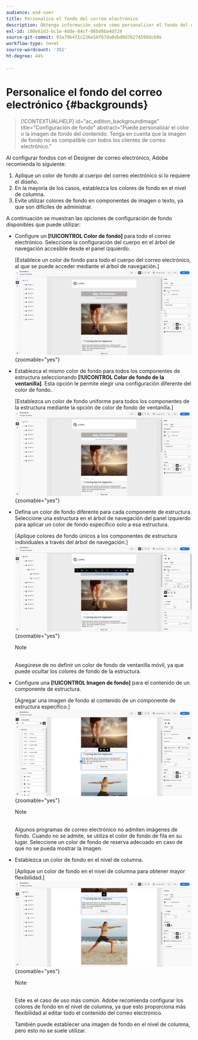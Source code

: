 ```yaml
---
audience: end-user
title: Personalice el fondo del correo electrónico
description: Obtenga información sobre cómo personalizar el fondo del correo electrónico
exl-id: 180e61d3-bc1e-4dde-84cf-06bd8ba4d724
source-git-commit: 93a79b471c236e5bf67da0dbd0d76274598dcb0e
workflow-type: tm+mt
source-wordcount: '351'
ht-degree: 44%

---
```


# Personalice el fondo del correo electrónico {#backgrounds}

>[!CONTEXTUALHELP]
>id="ac_edition_backgroundimage"
>title="Configuración de fondo"
>abstract="Puede personalizar el color o la imagen de fondo del contenido. Tenga en cuenta que la imagen de fondo no es compatible con todos los clientes de correo electrónico."

Al configurar fondos con el Designer de correo electrónico, Adobe recomienda lo siguiente:

1. Aplique un color de fondo al cuerpo del correo electrónico si lo requiere el diseño.
1. En la mayoría de los casos, establezca los colores de fondo en el nivel de columna.
1. Evite utilizar colores de fondo en componentes de imagen o texto, ya que son difíciles de administrar.

A continuación se muestran las opciones de configuración de fondo disponibles que puede utilizar:

* Configure un **[!UICONTROL Color de fondo]** para todo el correo electrónico. Seleccione la configuración del cuerpo en el árbol de navegación accesible desde el panel izquierdo.

  [Establece un color de fondo para todo el cuerpo del correo electrónico, al que se puede acceder mediante el árbol de navegación.]\
  ![](assets/background_1.png){zoomable="yes"}

* Establezca el mismo color de fondo para todos los componentes de estructura seleccionando **[!UICONTROL Color de fondo de la ventanilla]**. Esta opción le permite elegir una configuración diferente del color de fondo.

  [Establezca un color de fondo uniforme para todos los componentes de la estructura mediante la opción de color de fondo de ventanilla.]\
  ![](assets/background_2.png){zoomable="yes"}

* Defina un color de fondo diferente para cada componente de estructura. Seleccione una estructura en el árbol de navegación del panel izquierdo para aplicar un color de fondo específico solo a esa estructura.

  [Aplique colores de fondo únicos a los componentes de estructura individuales a través del árbol de navegación.]\
  ![](assets/background_3.png){zoomable="yes"}

  >[!NOTE]
  >\
  >Asegúrese de no definir un color de fondo de ventanilla móvil, ya que puede ocultar los colores de fondo de la estructura.

* Configure una **[!UICONTROL Imagen de fondo]** para el contenido de un componente de estructura.

  [Agregar una imagen de fondo al contenido de un componente de estructura específico.]\
  ![](assets/background_4.png){zoomable="yes"}

  >[!NOTE]
  >\
  >Algunos programas de correo electrónico no admiten imágenes de fondo. Cuando no se admite, se utiliza el color de fondo de fila en su lugar. Seleccione un color de fondo de reserva adecuado en caso de que no se pueda mostrar la imagen.

* Establezca un color de fondo en el nivel de columna.

  [Aplique un color de fondo en el nivel de columna para obtener mayor flexibilidad.]\
  ![](assets/background_5.png){zoomable="yes"}

  >[!NOTE]
  >\
  >Este es el caso de uso más común. Adobe recomienda configurar los colores de fondo en el nivel de columna, ya que esto proporciona más flexibilidad al editar todo el contenido del correo electrónico.

  También puede establecer una imagen de fondo en el nivel de columna, pero esto no se suele utilizar.